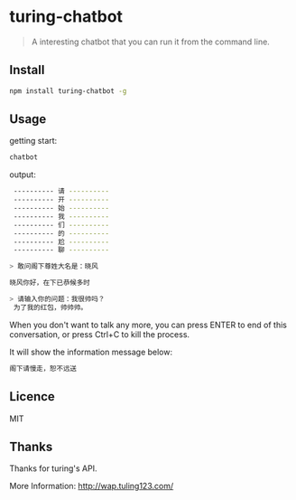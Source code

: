 # turing-chatbot

> A interesting chatbot that you can run it from the command line.

## Install

```bash
npm install turing-chatbot -g
```

## Usage

getting start:
```bash
chatbot
```

output:
```bash
 ---------- 请 ----------
 ---------- 开 ----------
 ---------- 始 ----------
 ---------- 我 ----------
 ---------- 们 ----------
 ---------- 的 ----------
 ---------- 尬 ----------
 ---------- 聊 ----------

> 敢问阁下尊姓大名是：晓风

晓风你好，在下已恭候多时

> 请输入你的问题：我很帅吗？
 为了我的红包，帅帅帅。
```

When you don't want to talk any more, you can press ENTER to end of this conversation, or  press Ctrl+C to kill the process.

It will show the information message below:
```bash
阁下请慢走，恕不远送
```

## Licence
MIT

## Thanks
Thanks for turing's API.

More Information:
http://wap.tuling123.com/